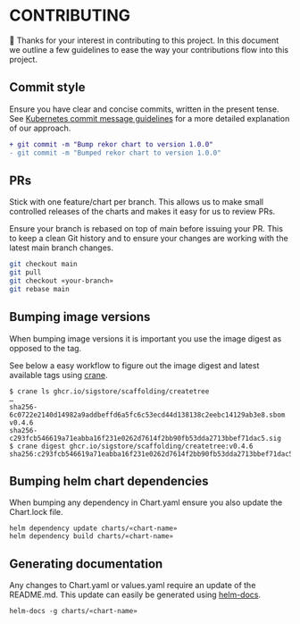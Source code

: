 # CONTRIBUTING

:tada: Thanks for your interest in contributing to this project. In this document we outline a few guidelines to ease the way your contributions flow into this project.

## Commit style

Ensure you have clear and concise commits, written in the present tense. See [Kubernetes commit message guidelines](https://www.kubernetes.dev/docs/guide/pull-requests/#commit-message-guidelines) for a more detailed explanation of our approach.

```diff
+ git commit -m "Bump rekor chart to version 1.0.0"
- git commit -m "Bumped rekor chart to version 1.0.0"
```

## PRs

Stick with one feature/chart per branch. This allows us to make small controlled releases of the charts and makes it easy for us to review PRs.

Ensure your branch is rebased on top of main before issuing your PR. This to keep a clean Git history and to ensure your changes are working with the latest main branch changes.

```bash
git checkout main
git pull
git checkout «your-branch»
git rebase main
```

## Bumping image versions

When bumping image versions it is important you use the image digest as opposed to the tag.

See below a easy workflow to figure out the image digest and latest available tags using [crane][].

```shell
$ crane ls ghcr.io/sigstore/scaffolding/createtree
…
sha256-6c0722e2140d14982a9addbeffd6a5fc6c53ecd44d138138c2eebc14129ab3e8.sbom
v0.4.6
sha256-c293fcb546619a71eabba16f231e0262d7614f2bb90fb53dda2713bbef71dac5.sig
$ crane digest ghcr.io/sigstore/scaffolding/createtree:v0.4.6
sha256:c293fcb546619a71eabba16f231e0262d7614f2bb90fb53dda2713bbef71dac5
```

## Bumping helm chart dependencies

When bumping any dependency in Chart.yaml ensure you also update the Chart.lock file.

```shell
helm dependency update charts/«chart-name»
helm dependency build charts/«chart-name»
```

## Generating documentation

Any changes to Chart.yaml or values.yaml require an update of the README.md. This update can easily be generated using [helm-docs][].

```shell
helm-docs -g charts/«chart-name»
```

[crane]: https://github.com/google/go-containerregistry/blob/main/cmd/crane/doc/crane.md "Crane is a tool for managing container images"
[helm-docs]: https://github.com/norwoodj/helm-docs "The helm-docs tool auto-generates documentation from helm charts into markdown files."
